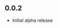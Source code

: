 <!-- https://developers.home-assistant.io/docs/add-ons/presentation#keeping-a-changelog -->

## 0.0.2

- Initial alpha release
